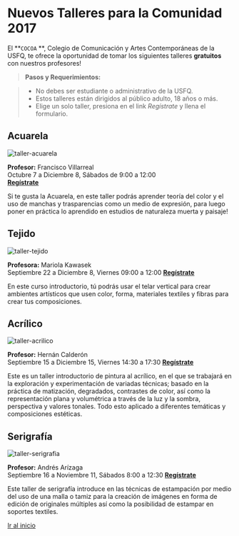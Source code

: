 # Nuevos Talleres para la Comunidad 2017
El **`COCOA` **, Colegio de Comunicación y Artes Contemporáneas de la USFQ, te ofrece la oportunidad de tomar los siguientes talleres **gratuitos** con nuestros profesores!  

> **Pasos y Requerimientos:**  

> - No debes ser estudiante o administrativo de la USFQ.
> - Estos talleres están dirigidos al público adulto, 18 años o más.
> - Elige un solo taller, presiona en el link *Regístrate* y llena el formulario.

## Acuarela
![taller-acuarela](https://luiswav.github.io/arte-para-la-comunidad/imagenes/actividad-francisco.jpg)  

**Profesor:** Francisco Villarreal  
<i class='icon-calendar'></i>Octubre 7 a Diciembre 8, Sábados de 9:00 a 12:00  
[<i class='icon-right-big'></i>**Regístrate**](https://www.google.com/)  

Si te gusta la Acuarela, en este taller podrás aprender teoría del color y el uso de manchas y trasparencias como un medio de expresión, para luego poner en práctica lo aprendido en estudios de naturaleza muerta y paisaje!
 
## Tejido
![taller-tejido](https://luiswav.github.io/arte-para-la-comunidad/imagenes/actividad-mariola.jpg)  

**Profesora:** Mariola Kawasek  
<i class='icon-calendar'></i>Septiembre 22 a Diciembre 8, Viernes 09:00 a 12:00 
[<i class='icon-right-big'></i>**Regístrate**](https://www.google.com/)  

En este curso introductorio, tú podrás usar el telar vertical para crear ambientes artísticos que usen color, forma, materiales textiles y fibras para crear tus composiciones.

## Acrílico
![taller-acrilico](https://luiswav.github.io/arte-para-la-comunidad/imagenes/actividad-hernan.jpg)  

**Profesor:** Hernán Calderón  
<i class='icon-calendar'></i>Septiembre 15 a Diciembre 15, Viernes 14:30 a 17:30 
[<i class='icon-right-big'></i>**Regístrate**](https://www.google.com/)  

Este es un taller introductorio de pintura al acrílico, en el que se trabajará en la exploración y experimentación de variadas técnicas; basado en la práctica de matización, degradados, contrastes de color, así como la representación plana y volumétrica a través de la luz y la sombra, perspectiva y valores tonales. Todo esto aplicado a diferentes temáticas y composiciones estéticas.

## Serigrafía 
![taller-serigrafia](https://luiswav.github.io/arte-para-la-comunidad/imagenes/actividad-andres.jpg)  

**Profesor:** Andrés Arízaga  
<i class='icon-calendar'></i>Septiembre 16 a Noviembre 11, Sábados 8:00 a 12:30
[<i class='icon-right-big'></i>**Regístrate**](https://www.google.com/)  

Este taller de serigrafía introduce en las técnicas de estampación por medio del uso de una malla o tamiz para la creación de imágenes en forma de edición de originales múltiples así como la posibilidad de estampar en soportes textiles.


[<i class='icon-angle-up'></i>Ir al inicio](#nuevos-talleres-para-la-comunidad-2017)